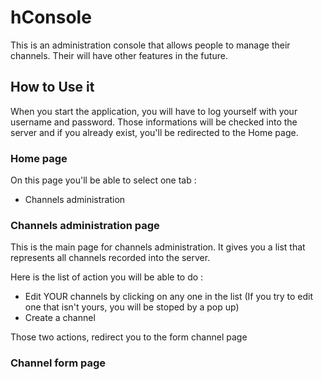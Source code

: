 # hConsole
This is an administration console that allows people to manage their channels. 
Their will have other features in the future.

## How to Use it
When you start the application, you will have to log yourself with your username and password. 
Those informations will be checked into the server and if you already exist, you'll be redirected to the Home page.

### Home page
On this page you'll be able to select one tab :
  * Channels administration

### Channels administration page
This is the main page for channels administration. 
It gives you a list that represents all channels recorded into the server.

Here is the list of action you will be able to do :
 * Edit YOUR channels by clicking on any one in the list 
(If you try to edit one that isn't yours, you will be stoped by a pop up)
 * Create a channel 

Those two actions, redirect you to the form channel page 

### Channel form page